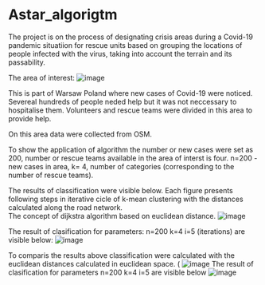 # Astar_algorigtm
 
The project is on the process of designating crisis areas during a Covid-19 pandemic situatiion for rescue units based on grouping the locations of people infected with the virus, taking into account the terrain and its passability.

The area of interest:
![image](https://user-images.githubusercontent.com/45630165/153831898-61d0604e-36f7-42e8-ba6b-a1f8a878ed18.png)

This is part of Warsaw Poland where new cases of Covid-19 were noticed. Severeal hundreds of people neded help but it was not neccessary to  hospitalise them. Volunteers and rescue teams were divided in this area to provide help.

On this area data were collected from OSM. 

To show the application of algorithm the number or new cases were set as 200, number or rescue teams available in the area of interst is four.
n=200 - new cases in area,
k= 4, number of categories  (corresponding to the number of rescue teams). 



The results of classification were visible below. Each figure presents following steps in iterative cicle of k-mean clustering with the distances calculated along the road network.  
The concept of dijkstra algorithm based on euclidean distance.
![image](https://user-images.githubusercontent.com/45630165/153853080-f2992276-493a-465b-9c2c-d298299056ea.png)

The result of clasification for parameters:
n=200
k=4
i=5 (iterations)
are visible below:
![image](https://user-images.githubusercontent.com/45630165/153832230-63cdd1a9-7b07-45a2-8965-99dee3aceebb.png)


To comparis the results above classification were calculated with the euclidean distances calculated in euclidean space. (
![image](https://user-images.githubusercontent.com/45630165/153833054-0c2d4470-9c35-4f3a-99f3-bdb0a999a88a.png)
The result of clasification for parameters
n=200
k=4
i=5
are visible below
![image](https://user-images.githubusercontent.com/45630165/153853000-fe38fcf4-d055-4bd5-93f4-3763cec89371.png)
